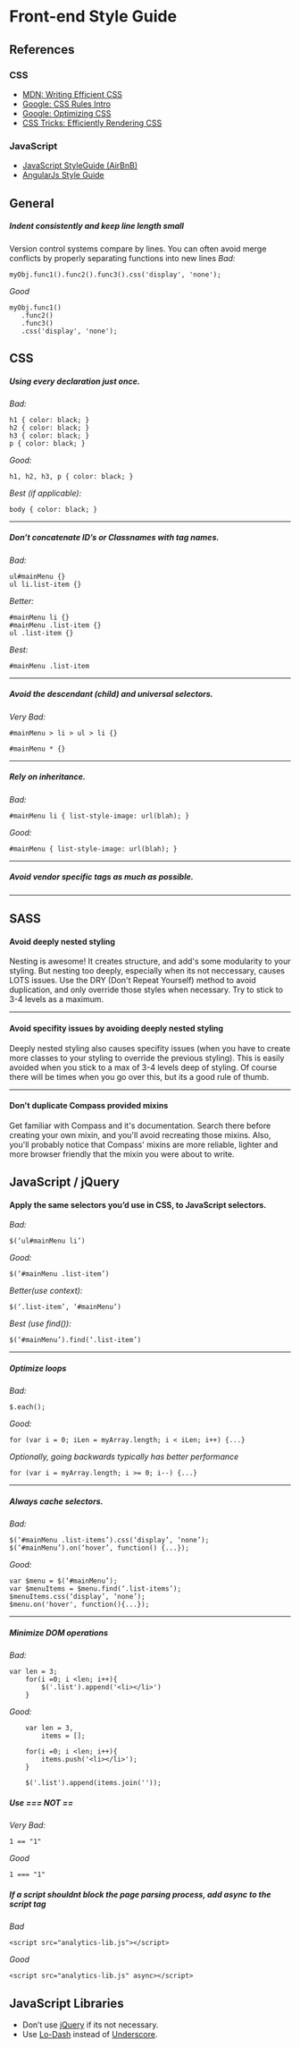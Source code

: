 Front-end Style Guide
=====================
## References
### CSS
* [MDN: Writing Efficient CSS](https://developer.mozilla.org/en-US/docs/Web/Guide/CSS/Writing_efficient_CSS)
* [Google: CSS Rules Intro](https://developers.google.com/speed/docs/best-practices/rules_intro)
* [Google: Optimizing CSS](https://developers.google.com/speed/articles/optimizing-css)
* [CSS Tricks: Efficiently Rendering CSS](http://css-tricks.com/efficiently-rendering-css/)
### JavaScript
* [JavaScript StyleGuide (AirBnB)](https://github.com/airbnb/javascript)
* [AngularJs Style Guide](https://github.com/mgechev/angularjs-style-guide)

## General
##### Indent consistently and keep line length small
Version control systems compare by lines. You can often avoid merge conflicts by properly separating functions into new lines
*Bad:*
```
myObj.func1().func2().func3().css('display', 'none');
```

*Good*
```
myObj.func1()
   .func2()
   .func3()
   .css('display', 'none');
```

## CSS
##### Using every declaration just once.
*Bad:*
```
h1 { color: black; }
h2 { color: black; }
h3 { color: black; }
p { color: black; }
```
*Good:*
```
h1, h2, h3, p { color: black; }
```
*Best (if applicable):*
```
body { color: black; }
```
---

##### Don’t concatenate ID’s or Classnames with tag names.
*Bad:*
```
ul#mainMenu {}
ul li.list-item {}
```
*Better:*
```
#mainMenu li {}
#mainMenu .list-item {}
ul .list-item {}
```
*Best:*
```
#mainMenu .list-item
```
---

##### Avoid the descendant (child) and universal selectors.
*Very Bad:*
```
#mainMenu > li > ul > li {}
```
```
#mainMenu * {}
```
---

##### Rely on inheritance.
*Bad:*
```
#mainMenu li { list-style-image: url(blah); }
```
*Good:*
```
#mainMenu { list-style-image: url(blah); }
```
---

##### Avoid vendor specific tags as much as possible.
---

## SASS
#### Avoid deeply nested styling
Nesting is awesome! It creates structure, and add's some modularity to your styling. But nesting too deeply, especially when its not neccessary, causes LOTS issues. Use the DRY (Don't Repeat Yourself) method to avoid duplication, and only override those styles when necessary. Try to stick to 3-4 levels as a maximum. 

---
#### Avoid specifity issues by avoiding deeply nested styling
Deeply nested styling also causes specifity issues (when you have to create more classes to your styling to override the previous styling). This is easily avoided when you stick to a max of 3-4 levels deep of styling. Of course there will be times when you go over this, but its a good rule of thumb.

---
#### Don't duplicate Compass provided mixins
Get familiar with Compass and it's documentation. Search there before creating your own mixin, and you'll avoid recreating those mixins. Also, you'll probably notice that Compass' mixins are more reliable, lighter and more browser friendly that the mixin you were about to write.

## JavaScript / jQuery

#### Apply the same selectors you’d use in CSS, to JavaScript selectors.
*Bad:*
```
$(‘ul#mainMenu li’)
```
*Good:*
```
$(‘#mainMenu .list-item’)
```
*Better(use context):*
```
$(‘.list-item’, ‘#mainMenu’)
```
*Best (use find()):*
```
$(‘#mainMenu’).find(‘.list-item’)
```
---

##### Optimize loops
*Bad:*
```
$.each();
```
*Good:*
```
for (var i = 0; iLen = myArray.length; i < iLen; i++) {...}
```

*Optionally, going backwards typically has better performance*
```
for (var i = myArray.length; i >= 0; i--) {...}
```
---

##### Always cache selectors.
*Bad:*
```
$(‘#mainMenu .list-items’).css(‘display’, ‘none’);
$(‘#mainMenu’).on(‘hover’, function() {...});
```
*Good:*
```
var $menu = $(‘#mainMenu’);
var $menuItems = $menu.find(‘.list-items’);
$menuItems.css(‘display’, ‘none’);
$menu.on('hover', function(){...});
```
---

##### Minimize DOM operations
*Bad:*
```
var len = 3;
	for(i =0; i <len; i++){
		$('.list').append('<li></li>')
	}
```
*Good:* 
```
	var len = 3,
		items = [];

	for(i =0; i <len; i++){
		items.push('<li></li>');
	}

	$('.list').append(items.join(''));
```

##### Use === NOT ==
*Very Bad:*
```
1 == "1"
```
*Good*
```
1 === "1"
```

##### If a script shouldnt block the page parsing process, add async to the script tag
*Bad*
```
<script src="analytics-lib.js"></script>
```

*Good*
```
<script src="analytics-lib.js" async></script>
```

## JavaScript Libraries
 
* Don’t use [jQuery](http://jquery.com/) if its not necessary.
* Use [Lo-Dash](http://lodash.com/) instead of [Underscore](http://underscorejs.org/).
